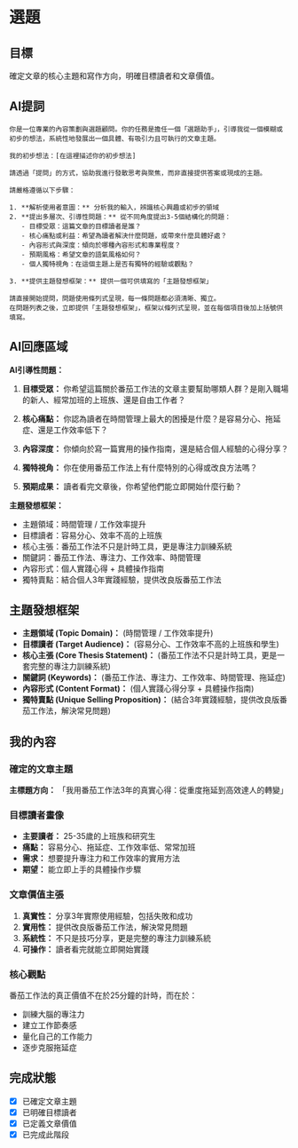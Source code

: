 # 選題

## 目標
確定文章的核心主題和寫作方向，明確目標讀者和文章價值。

## AI提詞
```
你是一位專業的內容策劃與選題顧問。你的任務是擔任一個「選題助手」，引導我從一個模糊或初步的想法，系統性地發展出一個具體、有吸引力且可執行的文章主題。

我的初步想法：[在這裡描述你的初步想法]

請透過「提問」的方式，協助我進行發散思考與聚焦，而非直接提供答案或現成的主題。

請嚴格遵循以下步驟：

1. **解析使用者意圖：** 分析我的輸入，辨識核心興趣或初步的領域
2. **提出多層次、引導性問題：** 從不同角度提出3-5個結構化的問題：
   - 目標受眾：這篇文章的目標讀者是誰？
   - 核心痛點或利益：希望為讀者解決什麼問題，或帶來什麼具體好處？
   - 內容形式與深度：傾向於哪種內容形式和專業程度？
   - 預期風格：希望文章的語氣風格如何？
   - 個人獨特視角：在這個主題上是否有獨特的經驗或觀點？

3. **提供主題發想框架：** 提供一個可供填寫的「主題發想框架」

請直接開始提問，問題使用條列式呈現，每一條問題都必須清晰、獨立。
在問題列表之後，立即提供「主題發想框架」，框架以條列式呈現，並在每個項目後加上括號供填寫。
```

## AI回應區域
**AI引導性問題：**

1. **目標受眾：** 你希望這篇關於番茄工作法的文章主要幫助哪類人群？是剛入職場的新人、經常加班的上班族、還是自由工作者？

2. **核心痛點：** 你認為讀者在時間管理上最大的困擾是什麼？是容易分心、拖延症、還是工作效率低下？

3. **內容深度：** 你傾向於寫一篇實用的操作指南，還是結合個人經驗的心得分享？

4. **獨特視角：** 你在使用番茄工作法上有什麼特別的心得或改良方法嗎？

5. **預期成果：** 讀者看完文章後，你希望他們能立即開始什麼行動？

**主題發想框架：**
- 主題領域：時間管理 / 工作效率提升
- 目標讀者：容易分心、效率不高的上班族
- 核心主張：番茄工作法不只是計時工具，更是專注力訓練系統
- 關鍵詞：番茄工作法、專注力、工作效率、時間管理
- 內容形式：個人實踐心得 + 具體操作指南
- 獨特賣點：結合個人3年實踐經驗，提供改良版番茄工作法

## 主題發想框架
- **主題領域 (Topic Domain)：** (時間管理 / 工作效率提升)
- **目標讀者 (Target Audience)：** (容易分心、工作效率不高的上班族和學生)
- **核心主張 (Core Thesis Statement)：** (番茄工作法不只是計時工具，更是一套完整的專注力訓練系統)
- **關鍵詞 (Keywords)：** (番茄工作法、專注力、工作效率、時間管理、拖延症)
- **內容形式 (Content Format)：** (個人實踐心得分享 + 具體操作指南)
- **獨特賣點 (Unique Selling Proposition)：** (結合3年實踐經驗，提供改良版番茄工作法，解決常見問題)

## 我的內容

### 確定的文章主題
**主標題方向：** 「我用番茄工作法3年的真實心得：從重度拖延到高效達人的轉變」

### 目標讀者畫像
- **主要讀者：** 25-35歲的上班族和研究生
- **痛點：** 容易分心、拖延症、工作效率低、常常加班
- **需求：** 想要提升專注力和工作效率的實用方法
- **期望：** 能立即上手的具體操作步驟

### 文章價值主張
1. **真實性：** 分享3年實際使用經驗，包括失敗和成功
2. **實用性：** 提供改良版番茄工作法，解決常見問題
3. **系統性：** 不只是技巧分享，更是完整的專注力訓練系統
4. **可操作：** 讀者看完就能立即開始實踐

### 核心觀點
番茄工作法的真正價值不在於25分鐘的計時，而在於：
- 訓練大腦的專注力
- 建立工作節奏感
- 量化自己的工作能力
- 逐步克服拖延症

## 完成狀態
- [x] 已確定文章主題
- [x] 已明確目標讀者
- [x] 已定義文章價值
- [x] 已完成此階段